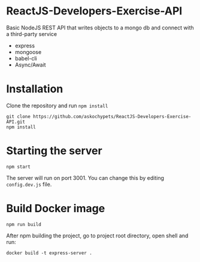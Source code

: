 # ReactJS-Developers-Exercise-API

Basic NodeJS REST API that writes objects to a mongo db and connect with a third-party service

- express
- mongoose
- babel-cli
- Async/Await

# Installation

Clone the repository and run `npm install`

```
git clone https://github.com/askochypets/ReactJS-Developers-Exercise-API.git
npm install
```

# Starting the server

```
npm start
```

The server will run on port 3001. You can change this by editing `config.dev.js` file.

# Build Docker image

```
npm run build
```

After npm building the project, go to project root directory, open shell and run:

```
docker build -t express-server .
```
